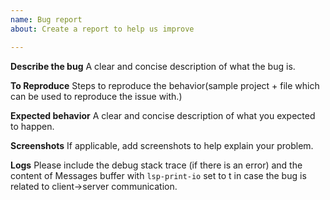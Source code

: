 ```yaml
---
name: Bug report
about: Create a report to help us improve

---
```


**Describe the bug**
A clear and concise description of what the bug is.

**To Reproduce**
Steps to reproduce the behavior(sample project + file which can be used to reproduce the issue with.)

**Expected behavior**
A clear and concise description of what you expected to happen.

**Screenshots**
If applicable, add screenshots to help explain your problem.

**Logs**
Please include the debug stack trace (if there is an error) and the content of Messages buffer with `lsp-print-io` set to t in case the bug is related to client->server communication.
